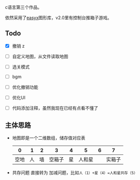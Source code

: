 c语言第三个作品。

依然采用了<a href="https://www.easyx.cn">easyx</a>图形库，v2.0里有控制台推箱子游戏。



<h2>Todo</h2>

* [x] 撤销 z
* [ ] 自定义地图，从文件读取地图
* [ ] 选关模式
* [ ] bgm
* [ ] 优化撤销功能
* [ ] 优化UI
* [ ] 代码添加注释，虽然我现在已经有点看不懂了



<h2>主体思路</h2>

* 地图即是一个二维数组，储存值对应表

  |  0   |  1   |  2   |   3    |  4   |   5    |  6   |   7    |
  | :--: | :--: | :--: | :----: | :--: | :----: | :--: | :----: |
  | 空地 |  人  |  墙  | 空箱子 |  星  | 人和星 |      | 实箱子 |

  

* 共存问题 直接转为 加减问题，比如`人（1）+星（4）=人和星共存（5）`